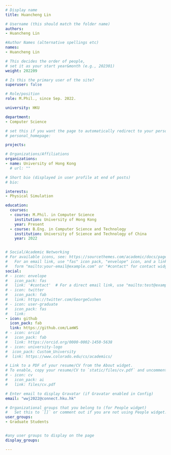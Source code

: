 ```yaml
---
# Display name
title: Huancheng Lin

# Username (this should match the folder name)
authors:
- Huancheng Lin

#Author Names (alternative spellings etc)
names:
- Huancheng Lin

# This decides the order of people, 
# set it as your start year&month (e.g., 202301) 
weight: 202209

# Is this the primary user of the site?
superuser: false

# Role/position
role: M.Phil., since Sep. 2022. 

university: HKU

department:
- Computer Science

# set this if you want the page to automatically redirect to your personal homepage
# personal_homepage: 

projects:

# Organizations/Affiliations
organizations:
- name: University of Hong Kong
  # url: ""

# Short bio (displayed in user profile at end of posts)
# bio: 

interests:
- Physical Simulation

education:
  courses:
  - course: M.Phil. in Computer Science
    institution: University of Hong Kong
    year: Present
  - course: B.Eng. in Computer Science and Technology
    institution: University of Science and Technology of China
    year: 2022


# Social/Academic Networking
# For available icons, see: https://sourcethemes.com/academic/docs/page-builder/#icons
#   For an email link, use "fas" icon pack, "envelope" icon, and a link in the
#   form "mailto:your-email@example.com" or "#contact" for contact widget.
social:
# - icon: envelope
#   icon_pack: fas
#   link: '#contact'  # For a direct email link, use "mailto:test@example.org".
# - icon: twitter
#   icon_pack: fab
#   link: https://twitter.com/GeorgeCushen
# - icon: user-graduate
#   icon_pack: fas
#   link: 
- icon: github
  icon_pack: fab
  link: https://github.com/LamWS
# - icon: orcid
#   icon_pack: fab
#   link: https://orcid.org/0000-0002-1450-5638
# - icon: university-logo
#  icon_pack: Custom_University
#  link: https://www.colorado.edu/cs/academics/

# Link to a PDF of your resume/CV from the About widget.
# To enable, copy your resume/CV to `static/files/cv.pdf` and uncomment the lines below.
# - icon: cv
#   icon_pack: ai
#   link: files/cv.pdf

# Enter email to display Gravatar (if Gravatar enabled in Config)
email: "wwj2022@connect.hku.hk"

# Organizational groups that you belong to (for People widget)
#   Set this to `[]` or comment out if you are not using People widget.
user_groups:
- Graduate Students


#any user groups to display on the page
display_groups:

---
```


<!-- # write your biography here -->
